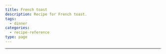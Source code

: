 ```yaml
---
title: French toast
description: Recipe for French toast.
tags:
  - dinner
categories:
  - recipe-reference
type: page
---
```


---

